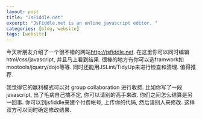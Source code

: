 ```yaml
---
layout: post
title: "JsFiddle.net"
excerpt: "JsFiddle.net is an online javascript editor. "
categories: [blog, website]
tags: [website]
---
```


今天听朋友介绍了一个很不错的网站<http://jsfiddle.net>.
在这里你可以同时编辑html/css/javascript, 并且马上看到结果.
很棒的地方有你可以选framwork如mootools/jquery/dojo等等.
同时还能用JSLint/TidyUp来进行检查和清理. 值得推荐.  

我觉得它的赢利模式可以对 group collaboration 进行收费.
比如你写了一段javascript, 出了毛病自己搞不定, 你可以请别的高手来改.
你们之间怎么结算是另一回事. 你可以到jsfiddle来建个付费帐号, 上传你的代码,
然后请别人来修改. 这样双方可以同时确定修改结果. 


